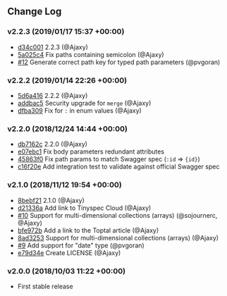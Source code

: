 ## Change Log

### v2.2.3 (2019/01/17 15:37 +00:00)
- [d34c001](https://github.com/Ajaxy/tinyspec/commit/d34c00139f94d14b7db143f23879d6fd6e6d7077) 2.2.3 (@Ajaxy)
- [5a025c4](https://github.com/Ajaxy/tinyspec/commit/5a025c449f56b9f2d7469efa9f1d221c8f7d4a4b) Fix paths containing semicolon (@Ajaxy)
- [#12](https://github.com/Ajaxy/tinyspec/pull/12) Generate correct path key for typed path parameters (@pvgoran)

### v2.2.2 (2019/01/14 22:26 +00:00)
- [5d6a416](https://github.com/Ajaxy/tinyspec/commit/5d6a4161b25ea9b85aff54082eb7d7f121c792e3) 2.2.2 (@Ajaxy)
- [addbac5](https://github.com/Ajaxy/tinyspec/commit/addbac552944ff661ff84be5f79f10dbcf5d0538) Security upgrade for `merge` (@Ajaxy)
- [dfba309](https://github.com/Ajaxy/tinyspec/commit/dfba3094a4efc1b6e6750d24a90329d55cbe63a0) Fix for `:` in enum values (@Ajaxy)

### v2.2.0 (2018/12/24 14:44 +00:00)
- [db7162c](https://github.com/Ajaxy/tinyspec/commit/db7162c4a33b3f1d88ba36c69252067307357095) 2.2.0 (@Ajaxy)
- [e07ebc1](https://github.com/Ajaxy/tinyspec/commit/e07ebc172d4aedf3afeb4aa88871bc45126f44dc) Fix body parameters redundant attributes
- [45863f0](https://github.com/Ajaxy/tinyspec/commit/45863f01f4a2e9ea78641c662f70c54b157223f3) Fix path params to match Swagger spec (`:id` => `{id}`)
- [c16f20e](https://github.com/Ajaxy/tinyspec/commit/c16f20e0ffe4a5d65e49878ce767dcc089907a15) Add integration test to validate against official Swagger spec

### v2.1.0 (2018/11/12 19:54 +00:00)
- [8bebf21](https://github.com/Ajaxy/tinyspec/commit/8bebf218e3009e85b7010d94c5f48d51b10a7545) 2.1.0 (@Ajaxy)
- [d21336a](https://github.com/Ajaxy/tinyspec/commit/d21336ad33cfdd9209676d575ef95f322d746aa6) Add link to Tinyspec Cloud (@Ajaxy)
- [#10](https://github.com/Ajaxy/tinyspec/pull/10) Support for multi-dimensional collections (arrays) (@sojournerc, @Ajaxy)
- [bfe972b](https://github.com/Ajaxy/tinyspec/commit/bfe972bf6cccd4cc9cc1065d91f0b531da312209) Add a link to the Toptal article (@Ajaxy)
- [8ad3253](https://github.com/Ajaxy/tinyspec/commit/8ad325393ef0b1b38df43d54a7ae659524e41e46) Support for multi-dimensional collections (arrays) (@Ajaxy)
- [#9](https://github.com/Ajaxy/tinyspec/pull/9) Add support for "date" type (@pvgoran)
- [e79d34e](https://github.com/Ajaxy/tinyspec/commit/e79d34e16d261a8eb55d652481103d7a126f2df5) Create LICENSE (@Ajaxy)

### v2.0.0 (2018/10/03 11:22 +00:00)
- First stable release
